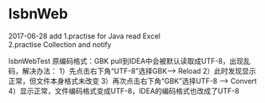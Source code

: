 # IsbnWeb
2017-06-28 add 
1.practise for Java read Excel  
2.practise Collection and notify




IsbnWebTest
原编码格式：GBK
pull到IDEA中会被默认读取成UTF-8，出现乱码，解决办法：
1）先点击右下角“UTF-8”选择GBK--> Reload
2）此时发现显示正常，但文件本身格式未改变
3）再次点击右下角“GBK”选择UTF-8 --> Convert
4）显示正常，文件编码格式变成UTF-8，IDEA的编码格式也改成了UTF-8
